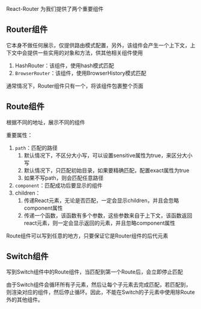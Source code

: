 React-Router 为我们提供了两个重要组件

## Router组件

它本身不做任何展示，仅提供路由模式配置，另外，该组件会产生一个上下文，上下文中会提供一些实用的对象和方法，供其他相关组件使用

1. HashRouter：该组件，使用hash模式匹配
2. `BrowserRouter`：该组件，使用BrowserHistory模式匹配

通常情况下，Router组件只有一个，将该组件包裹整个页面

## Route组件

根据不同的地址，展示不同的组件

重要属性：

1. `path`：匹配的路径
    1. 默认情况下，不区分大小写，可以设置sensitive属性为true，来区分大小写
    2. 默认情况下，只匹配初始目录，如果要精确匹配，配置exact属性为true
    3. 如果不写path，则会匹配任意路径
2. `component`：匹配成功后要显示的组件
3. children：
    1. 传递React元素，无论是否匹配，一定会显示children，并且会忽略component属性
    2. 传递一个函数，该函数有多个参数，这些参数来自于上下文，该函数返回react元素，则一定会显示返回的元素，并且忽略component属性

Route组件可以写到任意的地方，只要保证它是Router组件的后代元素

## Switch组件

写到Switch组件中的Route组件，当匹配到第一个Route后，会立即停止匹配

由于Switch组件会循环所有子元素，然后让每个子元素去完成匹配，若匹配到，则渲染对应的组件，然后停止循环。因此，不能在Switch的子元素中使用除Route外的其他组件。